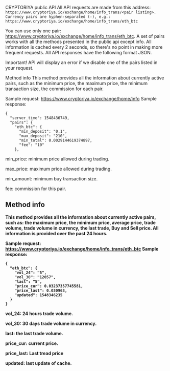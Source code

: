 CRYPTORIYA public API
All API requests are made from this address: ``` https://www.cryptoriya.io/exchange/home/info_trans/<pair listing>. Currency pairs are hyphen-separated (-), e.g.: https://www.cryptoriya.io/exchange/home/info_trans/eth_btc ```

You can use only one pair: https://www.cryptoriya.io/exchange/home/info_trans/eth_btc. A set of pairs works with all the methods presented in the public api except info. All information is cached every 2 seconds, so there's no point in making more frequent requests. All API responses have the following format JSON.

Important! API will display an error if we disable one of the pairs listed in your request. 

Method info
This method provides all the information about currently active pairs, such as the minimum price, the maximum price, the minimum transaction size, the commission for each pair.

Sample request: https://www.cryptoriya.io/exchange/home/info
Sample response:

```
{
  "server_time": 1548436749,
  "pairs": {
    "eth_btc": {
      "min_deposit": "0.1",
      "max_deposit": "210",
      "min_total": 0.0029144619374897,
      "fee": "10"
    },
```

min_price: minimum price allowed during trading.

max_price: maximum price allowed during trading.

min_amount: minimum buy transaction size.

fee: commission for this pair.

<b><h2>Method info</h2><b>

This method provides all the information about currently active pairs, such as: the maximum price, the minimum price, average price, trade volume, trade volume in currency, the last trade, Buy and Sell price. All information is provided over the past 24 hours.

Sample request: https://www.cryptoriya.io/exchange/home/info_trans/eth_btc
Sample response:

```
{
  "eth_btc": {
    "vol_24": "5",
    "vol_30": "12057",
    "last": "5",
    "price_cur": 0.03237357745581,
    "price_last": 0.030963,
    "updated": 1548346235
  }
}
```

vol_24: 24 hours trade volume.

vol_30: 30 days trade volume in currency.

last: the last trade volume.

price_cur: current price.

price_last: Last tread price

updated: last update of cache.
